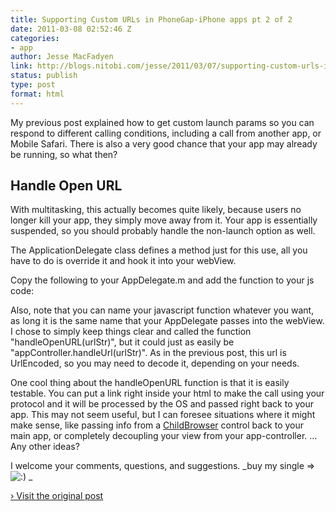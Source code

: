 ```yaml
---
title: Supporting Custom URLs in PhoneGap-iPhone apps pt 2 of 2
date: 2011-03-08 02:52:46 Z
categories:
- app
author: Jesse MacFadyen
link: http://blogs.nitobi.com/jesse/2011/03/07/supporting-custom-urls-in-phonegap-iphone-apps-pt-2-of-2/
status: publish
type: post
format: html
---
```


My previous post explained how to get custom launch params so you can respond to different calling conditions, including a call from another app, or Mobile Safari. There is also a very good chance that your app may already be running, so what then?

## Handle Open URL

With multitasking, this actually becomes quite likely, because users no longer kill your app, they simply move away from it. Your app is essentially suspended, so you should probably handle the non-launch option as well.

The ApplicationDelegate class defines a method just for this use, all you have to do is override it and hook it into your webView.

Copy the following to your AppDelegate.m and add the function to your js code:

Also, note that you can name your javascript function whatever you want, as long it is the same name that your AppDelegate passes into the webView. I chose to simply keep things clear and called the function "handleOpenURL(urlStr)", but it could just as easily be "appController.handleUrl(urlStr)". As in the previous post, this url is UrlEncoded, so you may need to decode it, depending on your needs.

One cool thing about the handleOpenURL function is that it is easily testable. You can put a link right inside your html to make the call using your protocol and it will be processed by the OS and passed right back to your app. This may not seem useful, but I can foresee situations where it might make sense, like passing info from a [ChildBrowser](https://github.com/purplecabbage/phonegap-plugins/tree/master/iPhone/ChildBrowser) control back to your main app, or completely decoupling your view from your app-controller. … Any other ideas?

I welcome your comments, questions, and suggestions. _buy my single => ![:)](http://blogs.nitobi.com/jesse/wp-includes/images/smilies/icon_smile.gif) _

[› Visit the original post](http://blogs.nitobi.com/jesse/2011/03/07/supporting-custom-urls-in-phonegap-iphone-apps-pt-2-of-2/)
